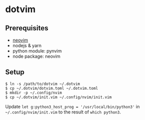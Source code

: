 dotvim
======

## Prerequisites

- [neovim](https://github.com/neovim/neovim)
- nodejs & yarn
- python module: pynvim
- node package: neovim

## Setup

```
$ ln -s /path/to/dotvim ~/.dotvim
$ cp ~/.dotvim/dotvim.toml ~/.dotvim.toml
$ mkdir -p ~/.config/nvim
$ cp ~/.dotvim/init.vim ~/.config/nvim/init.vim
```

Update `let g:python3_host_prog = '/usr/local/bin/python3'` in `~/.config/nvim/init.vim` to the result of `which python3`.


